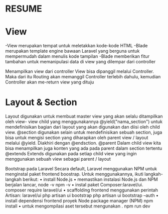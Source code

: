 # RESUME

# View
  -View merupakan tempat untuk meletakkan kode-kode HTML
  -Blade merupakan template engine bawaan Laravel yang berguna untuk mempermudah dalam menulis kode tampilan
  -Blade memberikan fitur tambahan untuk memanipulasi data di view yang dilempar dari controller
  
  
  Menampilkan view dari controller View bisa dipanggil melalui Controller. Maka dari itu Routing akan memanggil Controller terlebih dahulu,
  kemudian Controller akan me-return view yang dituju
  
# Layout & Section
  Layout digunakan untuk membuat master view yang akan selalu ditampilkan oleh view-
  view child yang menggunakannya
  @yield("nama_section") untuk mendefinisikan bagian dari layout yang akan digunakan dan diisi oleh child view.
  @section digunakan selain untuk mendefinisikan sebuah section, juga bisa untuk mengisi section yang diharapkan oleh parent view /
  layout melalui @yield. Diakhiri dengan @endsction.
  @parent Dalam child view kita bisa menampilkan juga konten yang ada pada parent dalam section tertentu
  @extends Extends digunakan pada setiap child view yang ingin menggunakan sebuah view sebagai parent / layout
  
  
Bootstrap pada Laravel
Secara default, Laravel menggunakan NPM untuk menginstal paket frontend boostrap. Untuk menggunakannya, ikuti langkah-langkah berikut:
  •	install Node.js
  •	memastikan instalasi Node.js dan NPM berjalan lancar,
    node -v
    npm -v
  •	instal paket Composer:laravel/ui.
    composer require laravel/ui
  •	scaffolding frontend menggunakan perintah Artisan: laravel/ui
    php artisan ui bootstrap
    php artisan ui bootstrap –auth
  •	install dependensi frontend proyek Node package manager (NPM)
    npm install
  •	untuk mengompilasi aset tersebut mengunakan .
    npm run dev



  
